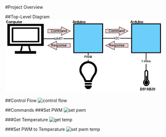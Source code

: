 #Project Overview

##Top-Level Diagram
![top level](./top-level.png)

##Control Flow
![control flow](./flow.png)

##Commands
###Set PWM
![set pwm](./pwm.png)

###Get Temperature
![get temp](./temp.png)

###Set PWM to Temperature
![set pwm temp](./pwmtemp.png)
